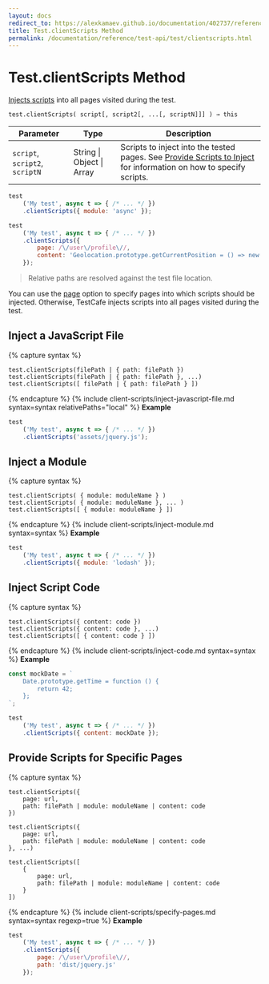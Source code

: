 ```yaml
---
layout: docs
redirect_to: https://alexkamaev.github.io/documentation/402737/reference/test-api/test/clientscripts
title: Test.clientScripts Method
permalink: /documentation/reference/test-api/test/clientscripts.html
---
```

# Test.clientScripts Method

[Injects scripts](../../../guides/advanced-guides/inject-client-scripts.md) into all pages visited during the test.

```text
test.clientScripts( script[, script2[, ...[, scriptN]]] ) → this
```

Parameter | Type     | Description
--------- | -------- | ---------------------------------------------------------------------------
`script`, `script2`, `scriptN` | String &#124; Object &#124; Array | Scripts to inject into the tested pages. See [Provide Scripts to Inject](../../../guides/advanced-guides/inject-client-scripts.md#provide-scripts-to-inject) for information on how to specify scripts.

```js
test
    ('My test', async t => { /* ... */ })
    .clientScripts({ module: 'async' });
```

```js
test
    ('My test', async t => { /* ... */ })
    .clientScripts({
        page: /\/user\/profile\//,
        content: 'Geolocation.prototype.getCurrentPosition = () => new Positon(0, 0);'
    });
```

> Relative paths are resolved against the test file location.

You can use the [page](../../../guides/advanced-guides/inject-client-scripts.md#provide-scripts-for-specific-pages) option to specify pages into which scripts should be injected. Otherwise, TestCafe injects scripts into all pages visited during the test.

## Inject a JavaScript File

{% capture syntax %}

```text
test.clientScripts(filePath | { path: filePath })
test.clientScripts(filePath | { path: filePath }, ...)
test.clientScripts([ filePath | { path: filePath } ])
```

{% endcapture %}
{% include client-scripts/inject-javascript-file.md syntax=syntax relativePaths="local" %}
**Example**

```js
test
    ('My test', async t => { /* ... */ })
    .clientScripts('assets/jquery.js');
```

## Inject a Module

{% capture syntax %}

```text
test.clientScripts( { module: moduleName } )
test.clientScripts( { module: moduleName }, ... )
test.clientScripts([ { module: moduleName } ])
```

{% endcapture %}
{% include client-scripts/inject-module.md syntax=syntax %}
**Example**

```js
test
    ('My test', async t => { /* ... */ })
    .clientScripts({ module: 'lodash' });
```

## Inject Script Code

{% capture syntax %}

```text
test.clientScripts({ content: code })
test.clientScripts({ content: code }, ...)
test.clientScripts([ { content: code } ])
```

{% endcapture %}
{% include client-scripts/inject-code.md syntax=syntax %}
**Example**

```js
const mockDate = `
    Date.prototype.getTime = function () {
        return 42;
    };
`;

test
    ('My test', async t => { /* ... */ })
    .clientScripts({ content: mockDate });
```

## Provide Scripts for Specific Pages

{% capture syntax %}

```text
test.clientScripts({
    page: url,
    path: filePath | module: moduleName | content: code
})

test.clientScripts({
    page: url,
    path: filePath | module: moduleName | content: code
}, ...)

test.clientScripts([
    {
        page: url,
        path: filePath | module: moduleName | content: code
    }
])
```

{% endcapture %}
{% include client-scripts/specify-pages.md syntax=syntax regexp=true %}
**Example**

```js
test
    ('My test', async t => { /* ... */ })
    .clientScripts({
        page: /\/user\/profile\//,
        path: 'dist/jquery.js'
    });
```
